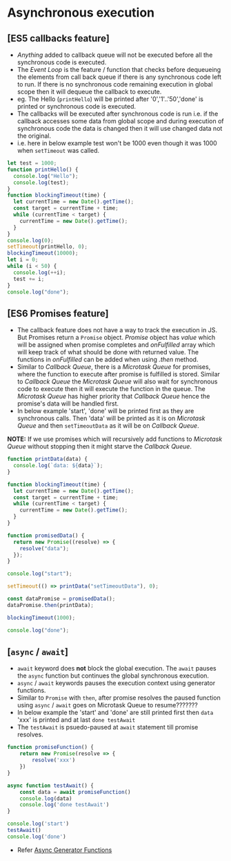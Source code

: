 # Asynchronous execution

## [ES5 callbacks feature]

- _Anything_ added to callback queue will not be executed before all the synchronous code is executed.
- The _Event Loop_ is the feature / function that checks before dequeueing the elements from call back queue if there is any synchronous code left to run.
  If there is no synchronous code remaining execution in global scope then it will dequeue the callback to execute.
- eg. The Hello (`printHello`) will be printed after '0','1'..'50','done' is printed or synchronous code is executed. <br>
- The callbacks will be executed after synchronous code is run i.e. if the callback accesses some data from global scope and during execution of synchronous code the data is changed then it will use changed data not the original.
- i.e. here in below example test won't be 1000 even though it was 1000 when `setTimeout` was called.

```javascript
let test = 1000;
function printHello() {
  console.log("Hello");
  console.log(test);
}
function blockingTimeout(time) {
  let currentTime = new Date().getTime();
  const target = currentTime + time;
  while (currentTime < target) {
    currentTime = new Date().getTime();
  }
}
console.log(0);
setTimeout(printHello, 0);
blockingTimeout(10000);
let i = 0;
while (i < 50) {
  console.log(++i);
  test += i;
}
console.log("done");
```

## [ES6 Promises feature]

- The callback feature does not have a way to track the execution in JS.
  But Promises return a `Promise` object. _Promise_ object has _value_ which will be assigned when promise completes
  and _onFulfilled_ array which will keep track of what should be done with returned value.
  The functions in _onFulfilled_ can be added when using _.then_ method.
- Similar to _Callback Queue_, there is a _Microtask Queue_ for promises,
  where the function to execute after promise is fulfilled is stored.
  Similar to _Callback Queue_ the _Microtask Queue_ will also wait for synchronous code to execute
  then it will execute the function in the queue.
  The _Microtask Queue_ has higher priority that _Callback Queue_ hence the promise's data will be handled first.
- In below example 'start', 'done' will be printed first as they are synchronous calls.
  Then 'data' will be printed as it is on _Microtask Queue_ and then `setTimeoutData` as it will be on _Callback Queue_.

**NOTE:** If we use promises which will recursively add functions to _Microtask Queue_ without stopping then it might starve the _Callback Queue_.

```javascript
function printData(data) {
  console.log(`data: ${data}`);
}

function blockingTimeout(time) {
  let currentTime = new Date().getTime();
  const target = currentTime + time;
  while (currentTime < target) {
    currentTime = new Date().getTime();
  }
}

function promisedData() {
  return new Promise((resolve) => {
    resolve("data");
  });
}

console.log("start");

setTimeout(() => printData("setTimeoutData"), 0);

const dataPromise = promisedData();
dataPromise.then(printData);

blockingTimeout(1000);

console.log("done");
```

## [`async` / `await`]

- `await` keyword does **not** block the global execution. The `await` pauses the `async` function but continues the global synchronous execution.
- `async` / `await` keywords pauses the execution context using generator functions.
- Similar to `Promise` with `then`, after promise resolves the paused function using `async` / `await` goes on Microtask Queue to resume???????
- In below example the 'start' and 'done' are still printed first then `data` 'xxx' is printed and at last `done testAwait`
- The `testAwait` is psuedo-paused at `await` statement till promise resolves.

```javascript
function promiseFunction() {
    return new Promise(resolve => {
        resolve('xxx')
    })
}

async function testAwait() {
    const data = await promiseFunction()
    console.log(data)
    console.log('done testAwait')
}

console.log('start')
testAwait()
console.log('done')
```

- Refer [Async Generator Functions](./misc.md#async-generators)
